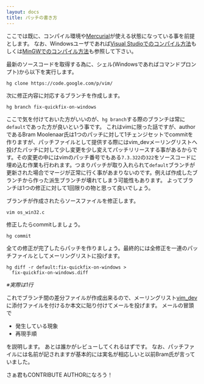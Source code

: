 ```yaml
---
layout: docs
title: パッチの書き方
---
```


ここでは既に、コンパイル環境や[Mercurial](http://mercurial.selenic.com/)が使える状態になっている事を前提とします。
なお、Windowsユーザであれば[Visual Studioでのコンパイル方法](http://vim-jp.org/docs/build_windows_msvc.html)もしくは[MinGWでのコンパイル方法](http://vim-jp.org/docs/build_windows_mingw.html)も参照して下さい。

最新のソースコードを取得する為に、シェル(Windowsであればコマンドプロンプト)から以下を実行します。

    hg clone https://code.google.com/p/vim/

次に修正内容に対応するブランチを作成します。

    hg branch fix-quickfix-on-windows

ここで気を付けておいた方がいいのが、`hg branch`する際のブランチは常に`default`であった方が良いという事です。
これはvimに限った話ですが、authorであるBram Moolenaar氏は1つのパッチに対して1チェンジセットでcommitを作りますが、パッチファイルとして提供する際にはvim\_devメーリングリストへ投げたパッチに対して少し変更を少し変えてパッチリリースする事があるからです。その変更の中にはvimのパッチ番号でもある`7.3.322`の`322`をソースコードに埋め込む作業も行われます。つまりパッチが取り入れられて`default`ブランチが更新された場合でマージが正常に行く事があまりないのです。例えば作成したブランチから作った派生ブランチが壊れてしまう可能性もあります。
よってブランチは1つの修正に対して1回限りの物と思って良いでしょう。

ブランチが作成されたらソースファイルを修正します。

    vim os_win32.c

修正したらcommitしましょう。

    hg commit

全ての修正が完了したらパッチを作りましょう。最終的には全修正を一連のパッチファイルとしてメーリングリストに投げます。

    hg diff -r default:fix-quickfix-on-windows >
	  fix-quickfix-on-windows.diff

*※実際は1行*

これでブランチ間の差分ファイルが作成出来るので、メーリングリスト[vim\_dev](https://groups.google.com/forum/#!forum/vim_dev)に添付ファイルを付けるか本文に貼り付けてメールを投げます。
メールの冒頭で

- 発生している現象
- 再現手順

を説明します。
あとは誰かがレビューしてくれるはずです。
なお、パッチファイルには名前が記されますが基本的には実名が相応しいと以前Bram氏が言っていました。

さぁ君もCONTRIBUTE AUTHORになろう！
